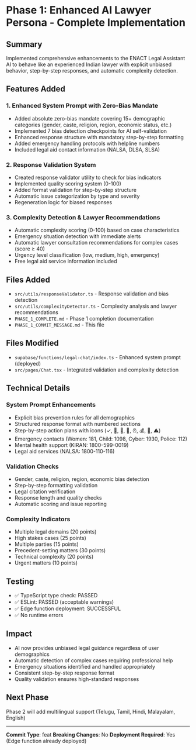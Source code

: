 # Phase 1: Enhanced AI Lawyer Persona - Complete Implementation

## Summary

Implemented comprehensive enhancements to the ENACT Legal Assistant AI to behave like an experienced Indian lawyer with explicit unbiased behavior, step-by-step responses, and automatic complexity detection.

## Features Added

### 1. Enhanced System Prompt with Zero-Bias Mandate

- Added absolute zero-bias mandate covering 15+ demographic categories (gender, caste, religion, region, economic status, etc.)
- Implemented 7 bias detection checkpoints for AI self-validation
- Enhanced response structure with mandatory step-by-step formatting
- Added emergency handling protocols with helpline numbers
- Included legal aid contact information (NALSA, DLSA, SLSA)

### 2. Response Validation System

- Created response validator utility to check for bias indicators
- Implemented quality scoring system (0-100)
- Added format validation for step-by-step structure
- Automatic issue categorization by type and severity
- Regeneration logic for biased responses

### 3. Complexity Detection & Lawyer Recommendations

- Automatic complexity scoring (0-100) based on case characteristics
- Emergency situation detection with immediate alerts
- Automatic lawyer consultation recommendations for complex cases (score ≥ 40)
- Urgency level classification (low, medium, high, emergency)
- Free legal aid service information included

## Files Added

- `src/utils/responseValidator.ts` - Response validation and bias detection
- `src/utils/complexityDetector.ts` - Complexity analysis and lawyer recommendations
- `PHASE_1_COMPLETE.md` - Phase 1 completion documentation
- `PHASE_1_COMMIT_MESSAGE.md` - This file

## Files Modified

- `supabase/functions/legal-chat/index.ts` - Enhanced system prompt (deployed)
- `src/pages/Chat.tsx` - Integrated validation and complexity detection

## Technical Details

### System Prompt Enhancements

- Explicit bias prevention rules for all demographics
- Structured response format with numbered sections
- Step-by-step action plans with icons (✓, 📍, 👤, 📄, ⏰, 💰, 🔄, ⚠️)
- Emergency contacts (Women: 181, Child: 1098, Cyber: 1930, Police: 112)
- Mental health support (KIRAN: 1800-599-0019)
- Legal aid services (NALSA: 1800-110-116)

### Validation Checks

- Gender, caste, religion, region, economic bias detection
- Step-by-step formatting validation
- Legal citation verification
- Response length and quality checks
- Automatic scoring and issue reporting

### Complexity Indicators

- Multiple legal domains (20 points)
- High stakes cases (25 points)
- Multiple parties (15 points)
- Precedent-setting matters (30 points)
- Technical complexity (20 points)
- Urgent matters (10 points)

## Testing

- ✅ TypeScript type check: PASSED
- ✅ ESLint: PASSED (acceptable warnings)
- ✅ Edge function deployment: SUCCESSFUL
- ✅ No runtime errors

## Impact

- AI now provides unbiased legal guidance regardless of user demographics
- Automatic detection of complex cases requiring professional help
- Emergency situations identified and handled appropriately
- Consistent step-by-step response format
- Quality validation ensures high-standard responses

## Next Phase

Phase 2 will add multilingual support (Telugu, Tamil, Hindi, Malayalam, English)

---

**Commit Type**: feat
**Breaking Changes**: No
**Deployment Required**: Yes (Edge function already deployed)

